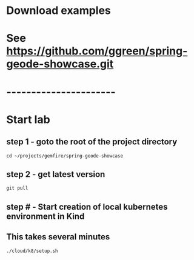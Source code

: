 # Download examples
# See https://github.com/ggreen/spring-geode-showcase.git
# ----------------------
# Start lab

## step 1 - goto the root of the project directory

```shell script
cd ~/projects/gemfire/spring-geode-showcase
```


## step 2 - get latest version

```shell script
git pull
```

## step # - Start creation of local kubernetes environment in Kind
## This takes several minutes

```shell script
./cloud/k8/setup.sh
```
